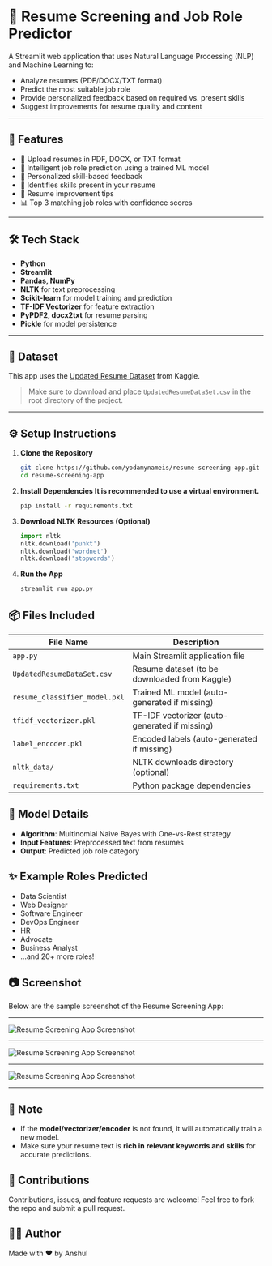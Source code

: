 # 💼 Resume Screening and Job Role Predictor

A Streamlit web application that uses Natural Language Processing (NLP) and Machine Learning to:
- Analyze resumes (PDF/DOCX/TXT format)
- Predict the most suitable job role
- Provide personalized feedback based on required vs. present skills
- Suggest improvements for resume quality and content

---

## 🚀 Features

- 📂 Upload resumes in PDF, DOCX, or TXT format  
- 🧠 Intelligent job role prediction using a trained ML model  
- 💬 Personalized skill-based feedback  
- 🧰 Identifies skills present in your resume  
- 📝 Resume improvement tips  
- 📊 Top 3 matching job roles with confidence scores  

---

## 🛠️ Tech Stack

- **Python**
- **Streamlit**
- **Pandas, NumPy**
- **NLTK** for text preprocessing
- **Scikit-learn** for model training and prediction
- **TF-IDF Vectorizer** for feature extraction
- **PyPDF2, docx2txt** for resume parsing
- **Pickle** for model persistence

---

## 📁 Dataset

This app uses the [Updated Resume Dataset](https://www.kaggle.com/datasets/gauravduttakiit/resume-dataset) from Kaggle.  
> Make sure to download and place `UpdatedResumeDataSet.csv` in the root directory of the project.

---

## ⚙️ Setup Instructions

1. **Clone the Repository**
   ```bash
   git clone https://github.com/yodamynameis/resume-screening-app.git
   cd resume-screening-app
2. **Install Dependencies It is recommended to use a virtual environment.**
    ```bash
    pip install -r requirements.txt
    
3. **Download NLTK Resources (Optional)**
   ```python
   import nltk
   nltk.download('punkt')
   nltk.download('wordnet')
   nltk.download('stopwords')

4. **Run the App**
   ```bash
   streamlit run app.py


## 📦 Files Included

| File Name                  | Description                                         |
|---------------------------|-----------------------------------------------------|
| `app.py`                  | Main Streamlit application file                     |
| `UpdatedResumeDataSet.csv`| Resume dataset (to be downloaded from Kaggle)       |
| `resume_classifier_model.pkl` | Trained ML model (auto-generated if missing)     |
| `tfidf_vectorizer.pkl`    | TF-IDF vectorizer (auto-generated if missing)       |
| `label_encoder.pkl`       | Encoded labels (auto-generated if missing)          |
| `nltk_data/`              | NLTK downloads directory (optional)                 |
| `requirements.txt`        | Python package dependencies                         |

## 🧠 Model Details

- **Algorithm**: Multinomial Naive Bayes with One-vs-Rest strategy  
- **Input Features**: Preprocessed text from resumes  
- **Output**: Predicted job role category  

## ✨ Example Roles Predicted
- Data Scientist  
- Web Designer  
- Software Engineer  
- DevOps Engineer  
- HR  
- Advocate  
- Business Analyst  
- ...and 20+ more roles!

## 📷 Screenshot

Below are the sample screenshot of the Resume Screening App:
***

![Resume Screening App Screenshot](ss1.png)
***

![Resume Screening App Screenshot](ss2.png)
***

![Resume Screening App Screenshot](ss3.png)
***

    
## 📌 Note

- If the **model/vectorizer/encoder** is not found, it will automatically train a new model.
- Make sure your resume text is **rich in relevant keywords and skills** for accurate predictions.

## 🤝 Contributions
Contributions, issues, and feature requests are welcome!
Feel free to fork the repo and submit a pull request.

## 👨‍💻 Author
Made with ❤️ by Anshul
